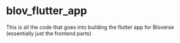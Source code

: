 # blov_flutter_app
This is all the code that goes into building the flutter app for Bloverse (essentially just the frontend parts)
